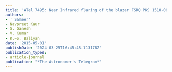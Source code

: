 ```yaml
---
title: 'ATel 7495: Near Infrared flaring of the blazar FSRQ PKS 1510-089: MIRO Observations'
authors:
- ' Sameer'
- Navpreet Kaur
- S. Ganesh
- V. Kumar
- K.~S. Baliyan
date: '2015-05-01'
publishDate: '2024-03-25T16:45:48.113178Z'
publication_types:
- article-journal
publication: "*The Astronomer's Telegram*"
---
```

